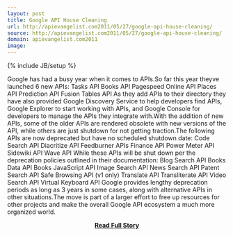 ```yaml
---
layout: post
title: Google API House Cleaning
url: http://apievangelist.com2011/05/27/google-api-house-cleaning/
source: http://apievangelist.com2011/05/27/google-api-house-cleaning/
domain: apievangelist.com2011
image: 
---
```

{% include JB/setup %}<p>Google has had a busy year when it comes to APIs.So far this year theyve launched 6 new APIs: Tasks API Books API Pagespeed Online API Places API Prediction API Fusion Tables API As they add APIs to their directory they have also provided Google Discovery Service to help developers find APIs, Google Explorer to start working with APIs, and Google Console for developers to manage the APIs they integrate with.With the addition of new APIs, some of the older APIs are rendered obsolete with new versions of the API, while others are just shutdown for not getting traction.The following APIs are now deprecated but have no scheduled shutdown date: Code Search API Diacritize API Feedburner APIs Finance API Power Meter API Sidewiki API Wave API While these APIs will be shut down per the deprecation policies outlined in their documentation: Blog Search API Books Data API Books JavaScript API Image Search API News Search API Patent Search API Safe Browsing API (v1 only) Translate API Transliterate API Video Search API Virtual Keyboard API Google provides lengthy deprecation periods as long as 3 years in some cases, along with alternative APIs in other situations.The move is part of a larger effort to free up resources for other projects and make the overall Google API ecosystem a much more organized world.</p>
<center><p><a href="http://apievangelist.com2011/05/27/google-api-house-cleaning/" style='padding:25px; font-sze:18px; font-weight: bold;'>Read Full Story</a></p></center>
